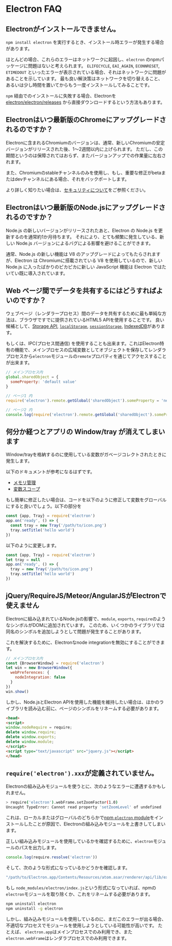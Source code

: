 # Electron FAQ

## Electronがインストールできません。

`npm install electron` を実行するとき、インストール時エラーが発生する場合があります。

ほとんどの場合、これらのエラーはネットワークに起因し、`electron` のnpmパッケージに問題はないと考えられます。 `ELIFECYCLE`, `EAI_AGAIN`, `ECONNRESET`, `ETIMEDOUT` といったエラーが表示されている場合、それはネットワークに問題があることを示しています。 最も良い解決策はネットワークを切り替えること、あるいは少し時間を置いてからもう一度インストールしてみることです。

`npm` 経由でのインストールに失敗する場合、Electronを [electron/electron/releases](https://github.com/electron/electron/releases) から直接ダウンロードするという方法もあります。

## Electronはいつ最新版のChromeにアップグレードされるのですか？

Electronに含まれるChromiumのバージョンは、通常、新しいChromiumの安定バージョンがリリースされた後、1～2週間以内に上げられます。 ただし、この期間というのは保障されてはおらず、またバージョンアップでの作業量に左右されます。

また、Chromiumのstableチャンネルのみを使用し、もし、重要な修正がbetaまたはdevチャンネルにある場合、それをバックポートします。

より詳しく知りたい場合は、[セキュリティについて](tutorial/security.md)をご参照ください。

## Electronはいつ最新版のNode.jsにアップグレードされるのですか？

Node.js の新しいバージョンがリリースされたあと、Electron の Node.js を更新するのを通常約1か月待ちます。 それにより、とても頻繁に発生している、新しい Node.js バージョンによるバグによる影響を避けることができます。

通常、Node.js の新しい機能は V8 のアップグレードによってもたらされますが、Electron は Chromiumに搭載されている V8 を使用しているので、新しい Node.js に入ったばかりのピカピカに新しい JavaScript 機能は Electron ではたいてい既に導入されています。

## Web ページ間でデータを共有するにはどうすればよいのですか？

ウェブページ（レンダラープロセス）間のデータを共有するために最も単純な方法は、ブラウザですでに提供されているHTML5 APIを使用することです。 良い候補として、[Storage API](https://developer.mozilla.org/en-US/docs/Web/API/Storage), [`localStorage`](https://developer.mozilla.org/en-US/docs/Web/API/Window/localStorage), [`sessionStorage`](https://developer.mozilla.org/en-US/docs/Web/API/Window/sessionStorage), [IndexedDB](https://developer.mozilla.org/en-US/docs/Web/API/IndexedDB_API)があります。

もしくは、IPC(プロセス間通信) を使用することも出来ます。これはElectron特有の機能で、メインプロセスの広域変数としてオブジェクトを保存してレンダラプロセスから`electron`モジュールの`remote`プロパティを通じてアクセスすることが出来ます。

```javascript
// メインプロセス内
global.sharedObject = {
  someProperty: 'default value'
}
```

```javascript
// ページ1 内
require('electron').remote.getGlobal('sharedObject').someProperty = 'new value'
```

```javascript
// ページ2 内
console.log(require('electron').remote.getGlobal('sharedObject').someProperty)
```

## 何分か経つとアプリの Window/tray が消えてしまいます

Window/trayを格納するのに使用している変数がガベージコレクトされたときに発生します。

以下のドキュメントが参考になるはずです。

* [メモリ管理](https://developer.mozilla.org/en-US/docs/Web/JavaScript/Memory_Management)
* [変数スコープ](https://msdn.microsoft.com/library/bzt2dkta(v=vs.94).aspx)

もし簡単に修正したい場合は、コードを以下のように修正して変数をグローバルにすると良いでしょう。以下の部分を

```javascript
const {app, Tray} = require('electron')
app.on('ready', () => {
  const tray = new Tray('/path/to/icon.png')
  tray.setTitle('hello world')
})
```

以下のように変更します。

```javascript
const {app, Tray} = require('electron')
let tray = null
app.on('ready', () => {
  tray = new Tray('/path/to/icon.png')
  tray.setTitle('hello world')
})
```

## jQuery/RequireJS/Meteor/AngularJSがElectronで使えません

Electronに組み込まれているNode.jsの影響で、`module`, `exports`, `require`のようなシンボルがDOMに追加されています。 このため、いくつかのライブラリでは同名のシンボルを追加しようとして問題が発生することがあります。

これを解決するために、Electronなnode integrationを無効にすることができます。

```javascript
// メインプロセス内
const {BrowserWindow} = require('electron')
let win = new BrowserWindow({
  webPreferences: {
    nodeIntegration: false
  }
})
win.show()
```

しかし、Node.jsとElectron APIを使用した機能を維持したい場合は、ほかのライブラリを読み込む前に、ページのシンボルをリネームする必要があります。

```html
<head>
<script>
window.nodeRequire = require;
delete window.require;
delete window.exports;
delete window.module;
</script>
<script type="text/javascript" src="jquery.js"></script>
</head>
```

## `require('electron').xxx`が定義されていません。

Electronの組み込みモジュールを使うとに、次のようなエラーに遭遇するかもしれません。

```sh
> require('electron').webFrame.setZoomFactor(1.0)
Uncaught TypeError: Cannot read property 'setZoomLevel' of undefined
```

これは、ローカルまたはグローバルのどちらかで[npm `electron` module](https://www.npmjs.com/package/electron)をインストールしたことが原因で、Electronの組み込みモジュールを上書きしてしまいます。

正しい組み込みモジュールを使用しているかを確認するために、`electron`モジュールのパスを出力します。

```javascript
console.log(require.resolve('electron'))
```

そして、次のような形式になっているかどうかを確認します。

```sh
"/path/to/Electron.app/Contents/Resources/atom.asar/renderer/api/lib/exports/electron.js"
```

もし `node_modules/electron/index.js`という形式になっていれば、npmの `electron`モジュールを取り除くか、これをリネームする必要があります。

```sh
npm uninstall electron
npm uninstall -g electron
```

しかし、組み込みモジュールを使用しているのに、まだこのエラーが出る場合、不適切なプロセスでモジュールを使用しようとしている可能性が高いです。 たとえば、 `electron.app`はメインプロセスでのみ利用でき、また `electron.webFrame`はレンダラプロセスでのみ利用できます。